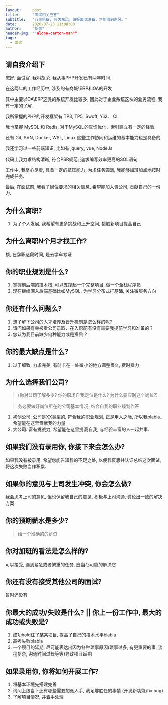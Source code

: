 ```yaml
---
layout:     post
title:      "面试相关应答"
subtitle:   "万事俱备, 只欠东风。做好面试准备，才能借到东风。"
date:       2020-07-23 11:08:00
author:     "胡荣"
header-img: ""alone-carton-man""
tags:
  - 面试
---
```


## 请自我介绍下

您好, 面试官. 我叫胡荣. 我从事PHP开发已有两年时间.

在这两年的工作经历中, 涉及的有商城\ERP和OA的开发

其中主要以OA\ERP这类的系统开发比较多, 因此对于企业系统这块的业务流程, 我有一定的了解.

我所掌握的PHP的开发框架有 TP3, TP5, Swoft, Yii2、 CI.

我也掌握 MySQL 和 Redis, 对于MySQL的查询优化、索引建立有一定的经验.

还有 Git, SVN, Docker, WSL, Linux 这些工作协同和运维的基本能力也是具备的

我还学习过一些前端知识, 比如有 jquery, vue, NodeJs

代码上我力求结构清晰, 符合PSR规范; 追求编写效率更高的SQL语句

工作中, 我尽心尽责, 具备一定的抗压能力, 为求任务圆满, 我能够加班加点地按时完成任务.

最后, 在面试前, 我看了岗位要求的相关信息, 希望能加入贵公司, 贡献自己的一份力.

## 为什么离职?
1. 为了个人发展, 我希望有更多挑战和上升空间, 接触新项目提高自己

## 为什么离职N个月才找工作? 
额, 在辞职这段时间, 是去学车考证

## 你的职业规划是什么?
1. 掌握前后端的技术栈, 可以支撑起一个完整项目, 做一个全栈程序员
2. 现在继续深入后端基础比如MySQL, 为学习分布式打基础, 关注微服务方向

## 你还有什么问题么?
1. 想了解下公司的人才培养及晋升机制是怎么样的呢?
2. 请问如果有幸被贵公司录取，在入职前有没有需要我提前学习和准备的？
3. 您认为我目前缺少何种能力或是资质？

## 你的最大缺点是什么?
1. 过于细致, 力求完美, 有时卡在一处微小的地方调整很久, 费时费力

## 为什么选择我们公司?
> (你对公司了解多少? 你的职场自我定位是什么? 为什么要应聘这个岗位?)

> 务必要做好岗位所在的公司基本情况, 结合自我的职业规划作答

1. 初创公司: 公司是XX类型的, 符合我的职业规划, 正是用人之际, 所以我blabla.. 希望能在这里贡献我的力量
2. 大公司: 富有挑战力, 希望能在这里提高自我, 与经验丰富的人一起共事.

## 如果我们没有录用你, 你接下来会怎么办?
如果我没有被录用, 希望您能告知我的不足之处, 以便我反思并认证总结这次面试, 将这次失败当作积累.

## 如果你的意见与上司发生冲突, 你会怎么做?
我会思考上司的意见, 但也保留我自己的意见, 积极与上司沟通, 讨论出一致的解决方案

## 你的预期薪水是多少?
> 给一个准确的的薪资

## 你对加班的看法是怎么样的?
可以接受, 遇到紧急或者繁重的任务, 应当尽可能的解决它

## 你还有没有接受其他公司的面试?
暂时还没有

## 你最大的成功/失败是什么? || 你上一份工作中, 最大的成功或失败是?
1. 成功hold住了某某项目, 提高了自己的技术水平blabla
2. 高考失败blabla
3. 一个项目的延期, 尽可能表达出因为各种琐事原因(琐事过多, 有更重要的事, 流程复杂, 沟通时间过长等等)导致项目延期

## 如果录用你, 你将如何开展工作?
1. 将基本环境先搭建完善
2. 询问上级当下还有哪些需要加派人手, 我足够胜任的事情 (开发新功能\fix bug)
3. 了解项目情况, 并着手处理